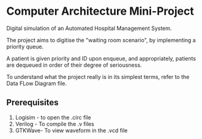 # Computer Architecture Mini-Project
Digital simulation of an Automated Hospital Management System.


The project aims to digitise the "waiting room scenario", by implementing a priority queue.

A patient is given priority and ID upon enqueue, and appropriately, patients are dequeued in order of their degree of seriousness.

To understand what the project really is in its simplest terms, refer to the Data FLow Diagram file.


## Prerequisites
1. Logisim - to open the .circ file
2. Verilog - To compile the .v files
3. GTKWave- To view waveform in the .vcd file
